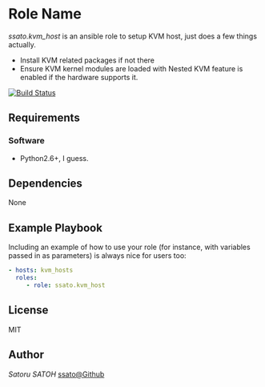 Role Name
==========

*ssato.kvm_host* is an ansible role to setup KVM host, just does a few things actually.

- Install KVM related packages if not there
- Ensure KVM kernel modules are loaded with Nested KVM feature is enabled if the hardware supports it.

[![Build Status](https://travis-ci.org/ssato/ansible-role-kvm.svg?branch=master)](https://travis-ci.org/ssato/ansible-role-kvm)


Requirements
------------

### Software

- Python2.6+, I guess.

Dependencies
------------

None

Example Playbook
----------------

Including an example of how to use your role (for instance, with variables
passed in as parameters) is always nice for users too:

```yml
- hosts: kvm_hosts
  roles:
     - role: ssato.kvm_host
```

License
-------
MIT


Author
-------

*Satoru SATOH* [ssato@Github](https://github.com/ssato)

